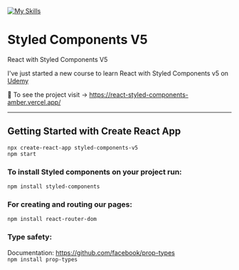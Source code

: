 [![My Skills](https://skills.thijs.gg/icons?i=styledcomponents,react)](https://react-styled-components-amber.vercel.app/) 
</br>
# Styled Components V5

React with Styled Components V5

I've just started a new course to learn React with Styled Components v5 on <a href="https://www.udemy.com/share/101vVm3@kRcSTSw35dWFNDBsM7D-yI2iLnNRVldT_7KVo2EgjBitbLZKGraT-DZwtHJlwrYN/">Udemy</a>

:eyes: To see the project visit -> https://react-styled-components-amber.vercel.app/

------------------------------------------------------------------------------------------------------------------------------

## Getting Started with Create React App
`npx create-react-app styled-components-v5`
</br>
`npm start`

### To install Styled components on your project run:
`npm install styled-components`


### For creating and routing our pages: 
`npm install react-router-dom`

### Type safety:
Documentation: https://github.com/facebook/prop-types
</br>
`npm install prop-types`
